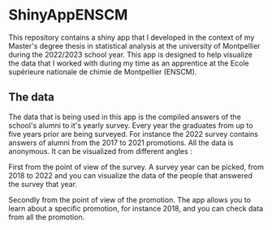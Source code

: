 # ShinyAppENSCM

This repository contains a shiny app that I developed in the context of my Master's degree thesis in statistical analysis at the university of Montpellier during the 2022/2023 school year. This app is designed to help visualize the data that I worked with during my time as an apprentice at the Ecole supérieure nationale de chimie de Montpellier (ENSCM). 

## The data

The data that is being used in this app is the compiled answers of the school's alumni to it's yearly survey. Every year the graduates from up to five years prior are being surveyed. For instance the 2022 survey contains answers of alumni from the 2017 to 2021 promotions. All the data is anonymous. 
It can be visualized from different angles :

First from the point of view of the survey. A survey year can be picked, from 2018 to 2022 and you can visualize the data of the people that answered the survey that year.

Secondly from the point of view of the promotion. The app allows you to learn about a specific promotion, for instance 2018, and you can check data from all the promotion.